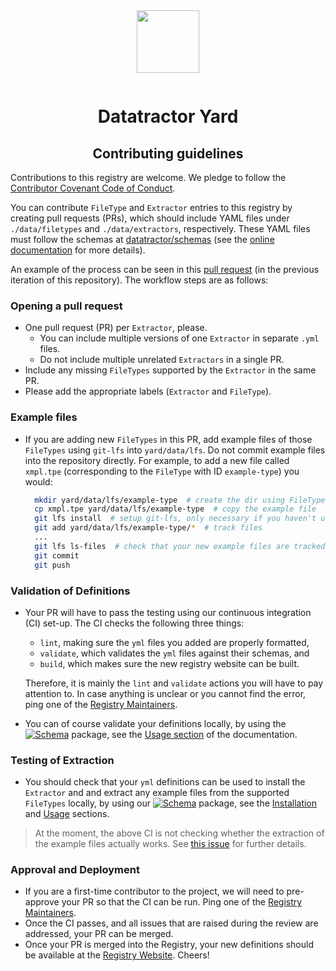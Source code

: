 <div align="center" style="padding-bottom: 1em;">
<img width="100px" align="center" src="https://avatars.githubusercontent.com/u/74017645?s=200&v=4">
</div>

# <div align="center">Datatractor Yard</div>
## <div align="center">Contributing guidelines</div>

Contributions to this registry are welcome. We pledge to follow the [Contributor Covenant Code of Conduct](https://www.contributor-covenant.org/version/2/1/code_of_conduct/).

You can contribute `FileType` and `Extractor` entries to this registry by creating pull requests (PRs), which should include YAML files under `./data/filetypes` and `./data/extractors`, respectively. These YAML files  must follow the schemas at [datatractor/schemas](https://github.com/datatractor/schema) (see the [online documentation](https://datatractor.github.io/schema) for more details).

An example of the process can be seen in this [pull request](https://github.com/marda-alliance/metadata_extractors_registry/pull/54) (in the previous iteration of this repository). The workflow steps are as follows:


### Opening a pull request
- One pull request (PR) per `Extractor`, please.
    - You can include multiple versions of one `Extractor` in separate `.yml` files.
    - Do not include multiple unrelated `Extractors` in a single PR.
- Include any missing `FileTypes` supported by the `Extractor` in the same PR.
- Please add the appropriate labels (`Extractor` and `FileType`).

### Example files
- If you are adding new `FileTypes` in this PR, add example files of those `FileTypes` using `git-lfs` into `yard/data/lfs`. Do not commit example files into the repository directly. For example, to add a new file called `xmpl.tpe` (corresponding to the `FileType` with ID `example-type`) you would:

  ``` bash
    mkdir yard/data/lfs/example-type  # create the dir using FileType ID
    cp xmpl.tpe yard/data/lfs/example-type  # copy the example file
    git lfs install  # setup git-lfs, only necessary if you haven't used git-lfs before
    git add yard/data/lfs/example-type/*  # track files
    ...
    git lfs ls-files  # check that your new example files are tracked before committing
    git commit
    git push
  ```

### Validation of Definitions
- Your PR will have to pass the testing using our continuous integration (CI) set-up. The CI checks the following three things:
    - `lint`, making sure the `yml` files you added are properly formatted,
    - `validate`, which validates the `yml` files against their schemas, and
    - `build`, which makes sure the new registry website can be built.

  Therefore, it is mainly the `lint` and `validate` actions you will have to pay attention to. In case anything is unclear or you cannot find the error, ping one of the [Registry Maintainers](./README.md#registry-maintainers).
- You can of course validate your definitions locally, by using the [![Schema](https://badgen.net/static/datatractor/schema/?icon=github)](https://github.com/datatractor/schema/) package, see the [Usage section](https://datatractor.github.io/schema/main/usage.html) of the documentation.

### Testing of Extraction
- You should check that your `yml` definitions can be used to install the `Extractor` and and extract any example files from the supported `FileTypes` locally, by using our [![Schema](https://badgen.net/static/datatractor/beam/?icon=github)](https://github.com/datatractor/beam/) package, see the [Installation](https://github.com/datatractor/beam#installation) and [Usage](https://github.com/datatractor/beam#usage) sections.

> At the moment, the above CI is not checking whether the extraction of the example files actually works. See [this issue](https://github.com/datatractor/yard/issues/9) for further details.

### Approval and Deployment

- If you are a first-time contributor to the project, we will need to pre-approve your PR so that the CI can be run. Ping one of the [Registry Maintainers](./README.md#registry-maintainers).
- Once the CI passes, and all issues that are raised during the review are addressed, your PR can be merged.
- Once your PR is merged into the Registry, your new definitions should be available at the [Registry Website](https://yard.datatractor.org/). Cheers!
